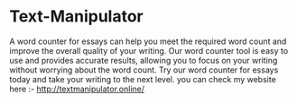 # Text-Manipulator
A word counter for essays can help you meet the required word count and improve the overall quality of your writing. Our word counter tool is easy to use and provides accurate results, allowing you to focus on your writing without worrying about the word count. Try our word counter for essays today and take your writing to the next level.
you can check my website here :-  http://textmanipulator.online/
